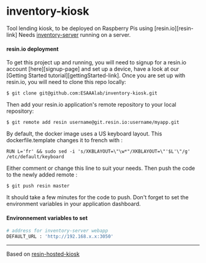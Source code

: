 # inventory-kiosk

Tool lending kiosk, to be deployed on Raspberry Pis using [resin.io][resin-link]
Needs [inventory-server](https://github.com/ESAAAlab/inventory-server) running on a server.

#### resin.io deployment

To get this project up and running, you will need to signup for a resin.io account [here][signup-page] and set up a device, have a look at our [Getting Started tutorial][gettingStarted-link]. Once you are set up with resin.io, you will need to clone this repo locally:

```
$ git clone git@github.com:ESAAAlab/inventory-kiosk.git
```
Then add your resin.io application's remote repository to your local repository:
```
$ git remote add resin username@git.resin.io:username/myapp.git
```
By default, the docker image uses a US keyboard layout. This dockerfile.template changes it to french with :
```
RUN L='fr' && sudo sed -i 's/XKBLAYOUT=\"\w*"/XKBLAYOUT=\"'$L'\"/g' /etc/default/keyboard
```
Either comment or change this line to suit your needs.
Then push the code to the newly added remote :
```
$ git push resin master
```
It should take a few minutes for the code to push.
Don't forget to set the environment variables in your application dashboard.

#### Environnement variables to set

``` bash
# address for inventory-server webapp
DEFAULT_URL : 'http://192.168.x.x:3050'
```

---

Based on [resin-hosted-kiosk](https://github.com/drewsimon/resin-hosted-kiosk)
